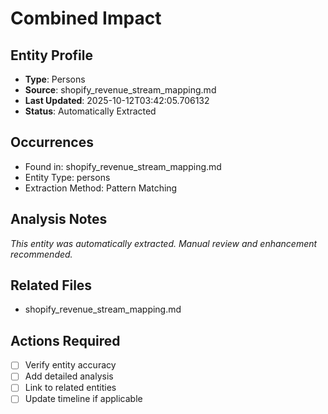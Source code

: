 # Combined Impact

## Entity Profile
- **Type**: Persons
- **Source**: shopify_revenue_stream_mapping.md
- **Last Updated**: 2025-10-12T03:42:05.706132
- **Status**: Automatically Extracted

## Occurrences
- Found in: shopify_revenue_stream_mapping.md
- Entity Type: persons
- Extraction Method: Pattern Matching

## Analysis Notes
*This entity was automatically extracted. Manual review and enhancement recommended.*

## Related Files
- shopify_revenue_stream_mapping.md

## Actions Required
- [ ] Verify entity accuracy
- [ ] Add detailed analysis
- [ ] Link to related entities
- [ ] Update timeline if applicable

